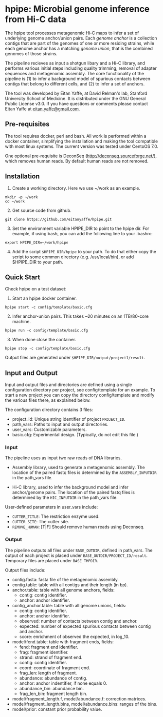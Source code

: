 # hpipe: Microbial genome inference from Hi-C data

The hpipe tool processes metagenomic Hi-C maps to infer a set of underlying
genome anchor/union pairs. Each *genome anchor* is a collection contigs that
are part of the genomes of one or more residing strains, while each genome
anchor has a matching *genome union*, that is the combined genomes of
those strains.

The pipeline recieves as input a shotgun libary and a Hi-C library,
and performs various initial steps including quality trimming, removal of
adapter sequences and metagenomic assembly. The core functionality of the
pipeline is (1) to infer a background model of spurious contacts between
contigs that belong to different cells, and (2) to infer a set of anchors.

The tool was developed by Eitan Yaffe, at David Relman's lab, Stanford
University School of Medicine. It is distributed under the GNU General
Public License v3.0. If you have questions or comments please contact Eitan
Yaffe at eitan.yaffe@gmail.com.

## Pre-requisites

The tool requires docker, perl and bash. All work is performed within a
docker container, simplifying the installation and making the tool
compatible with most linux systems. The current version was tested under
CentoOS 7.0.

One optional pre-requisite is DeconSeq (http://deconseq.sourceforge.net/),
which removes human reads. By default human reads are not removed.

## Installation

1. Create a working directory. Here we use ~/work as an example.
```
mkdir -p ~/work
cd ~/work
```

2. Get source code from github.
```
git clone https://github.com/eitanyaffe/hpipe.git
```

3. Set the environment variable HPIPE_DIR to point to the hpipe dir.
For example, if using bash, you can add the following line to your .bashrc:
```
export HPIPE_DIR=~/work/hpipe
```

4. Add the script `$HPIPE_DIR/hpipe` to your path. To do that either copy the
script to some common directory (e.g. /usr/local/bin), or add $HPIPE_DIR to your
path.

## Quick Start

Check hpipe on a test dataset:

1. Start an hpipe docker container.
```
hpipe start -c config/template/basic.cfg
```

2. Infer anchor-union pairs. This takes ~20 minutes on an 1TB/80-core machine.
```
hpipe run -c config/template/basic.cfg
```

3. When done close the container.
```
hpipe stop -c config/template/basic.cfg
```

Output files are generated under `$HPIPE_DIR/output/project1/result`.

## Input and Output

Input and output files and directories are defined using a single configuration
directory per project, see config/template for an example. To start a new project
you can copy the directory config/template and modify the various files there,
as explained below.

The configuration directory contains 3 files:
* project_id: Unique string identifier of project `PROJECT_ID`.
* path_vars: Paths to input and output directories.
* user_vars: Customizable parameters.
* basic.cfg: Experimental design. (Typically, do not edit this file.)

### Input

The pipeline uses as input two raw reads of DNA libraries.

* Assembly library, used to generate a metagenomic assembly. The location of the
paired fastq files is determined by the `ASSEMBLY_INPUTDIR` in the path_vars file.

* Hi-C library, used to infer the background model and infer anchor/genome
pairs. The location of the paired fastq files is determined by the `HIC_INPUTDIR` in
the path_vars file.

User-defined parameters in user_vars include:
* `CUTTER_TITLE`: The restriction enzyme used.
* `CUTTER_SITE`: The cutter site.
* `REMOVE_HUMAN`: [T|F] Should remove human reads using Deconseq.

### Output

The pipeline outputs all files under `BASE_OUTDIR`, defined in path_vars.
The output of each project is placed under `BASE_OUTDIR/PROJECT_ID/result`.
Temporary files are placed under `BASE_TMPDIR`.

Output files include:

* contig.fasta: fasta file of the metagenomic assembly.
* contig.table: table with all contigs and their length (in bp).
* anchor.table: table with all genome anchors, fields:
  * contig: contig identifier.
  * anchor: anchor identifier.
* contig_anchor.table: table with all genome unions, fields:
  * contig: contig identifier.
  * anchor: anchor identifier.
  * observed: number of contacts between contig and anchor.
  * expected: number of expected spurious contacts between contig and anchor.
  * score: enrichment of observed the expected, in log_10.
* model/fend.table: table with fragment ends, fields:
  * fend: fragment end identifier.
  * frag: fragment identifier.
  * strand: strand of fragment end.
  * contig: contig identifier.
  * coord: coordinate of fragment end.
  * frag_len: length of fragment.
  * abundance: abundance of contig.
  * anchor: anchor indentifier, if none equals 0.
  * abundance_bin: abundance bin.
  * frag_len_bin: fragment length bin.
* model/fragment_length.f, model/abundance.f: correction matrices.
* model/fragment_length.bins, model/abundance.bins: ranges of the bins.
* model/prior: constant prior probability value.
